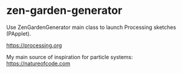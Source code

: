 # zen-garden-generator

Use ZenGardenGenerator main class to launch Processing sketches (PApplet).

https://processing.org

My main source of inspiration for particle systems: https://natureofcode.com
